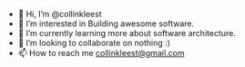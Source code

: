 - 👋 Hi, I’m @collinkleest
- 👀 I’m interested in Building awesome software.
- 🌱 I’m currently learning more about software architecture.
- 💞️ I’m looking to collaborate on nothing :)
- 📫 How to reach me collinkleest@gmail.com

<!---
collinkleest/collinkleest is a ✨ special ✨ repository because its `README.md` (this file) appears on your GitHub profile.
You can click the Preview link to take a look at your changes.
--->

